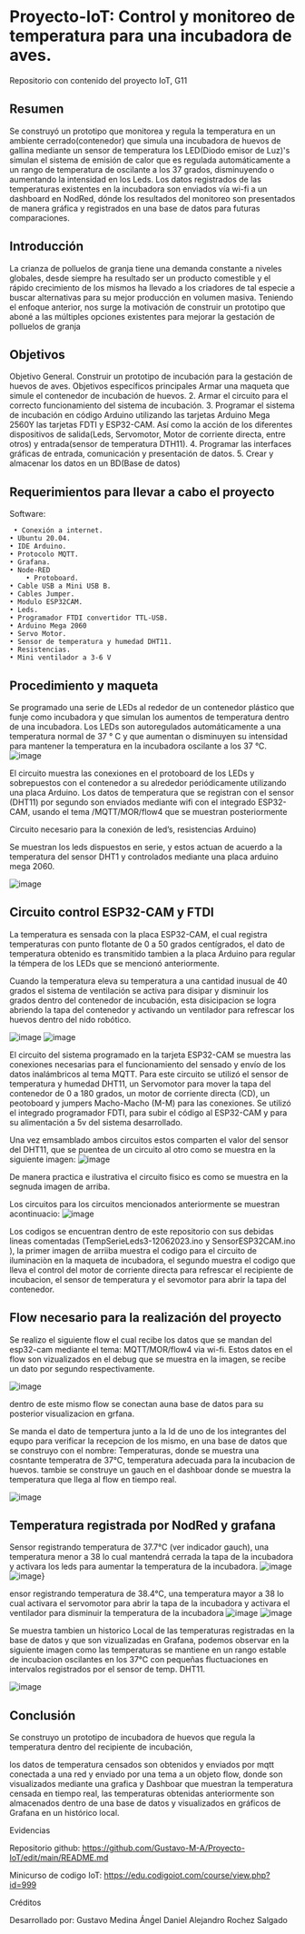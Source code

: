 # Proyecto-IoT: Control y monitoreo de temperatura para una incubadora de aves.
Repositorio con contenido del proyecto IoT, G11
## Resumen
Se construyó un prototipo que monitorea y regula la temperatura en un ambiente cerrado(contenedor) que simula una incubadora de huevos de gallina mediante un sensor de temperatura los LED(Diodo emisor de Luz)'s simulan el sistema de emisión de calor que es regulada automáticamente a un rango de temperatura de oscilante a los 37 grados, disminuyendo o aumentando la intensidad en los Leds. Los datos registrados de las temperaturas existentes en la incubadora son enviados   vía wi-fi a un dashboard en NodRed, dónde los resultados del monitoreo son presentados de manera gráfica y registrados en una base de datos para futuras comparaciones.
##  Introducción
La crianza de polluelos de granja tiene una demanda constante a niveles globales, desde siempre ha resultado ser un producto comestible y el rápido crecimiento de los mismos ha llevado a los criadores de tal especie a buscar alternativas para su mejor producción en volumen masiva.
Teniendo el enfoque anterior, nos surge la motivación de construir   un prototipo que aboné a las múltiples opciones existentes para mejorar la gestación de polluelos de granja
##  Objetivos
Objetivo General. Construir un prototipo de incubación para la gestación de huevos de aves.
Objetivos específicos principales
Armar una maqueta que simule el contenedor de incubación de huevos.
2. Armar el circuito para el correcto funcionamiento del sistema de incubación.
3. Programar el sistema de incubación en código Arduino utilizando las tarjetas Arduino Mega 2560Y las tarjetas FDTI y ESP32-CAM. Así como la acción de los diferentes dispositivos de salida(Leds, Servomotor, Motor de corriente directa, entre otros)  y entrada(sensor de temperatura DTH11).
4. Programar las interfaces gráficas de entrada, comunicación y presentación de datos.
5. Crear y almacenar los datos en un BD(Base de datos)

## Requerimientos para llevar a cabo el proyecto
Software:

     • Conexión a internet.
    • Ubuntu 20.04.
    • IDE Arduino.
    • Protocolo MQTT.
    • Grafana.
    • Node-RED
        • Protoboard.
    • Cable USB a Mini USB B.
    • Cables Jumper.
    • Modulo ESP32CAM.
    • Leds.
    • Programador FTDI convertidor TTL-USB.
    • Arduino Mega 2060
    • Servo Motor.
    • Sensor de temperatura y humedad DHT11.
    • Resistencias.
    • Mini ventilador a 3-6 V

## Procedimiento y maqueta

Se programado una serie de LEDs al rededor de un contenedor plástico que funje como incubadora  y que simulan los aumentos de temperatura dentro de una incubadora.
Los LEDs son autoregulados automáticamente a una temperatura normal de 37 ° C y que aumentan o disminuyen su intensidad para mantener la temperatura en la incubadora oscilante a los 37 °C.
![image](https://github.com/Gustavo-M-A/Proyecto-IoT/assets/133837622/30d743c4-07e9-41d1-9173-950ca78a6224)

El circuito muestra las conexiones en el protoboard de los LEDs y sobrepuestos con el contenedor a su alrededor periódicamente utilizando una placa Arduino.
Los datos de temperatura que se registran con el sensor (DHT11) por segundo son enviados mediante wifi con el integrado ESP32-CAM, usando el tema /MQTT/MOR/flow4 que se muestran posteriormente

Circuito necesario para la conexión de led’s, resistencias Arduino)

Se muestran los leds dispuestos en serie, y estos actuan de acuerdo a la temperatura del sensor DHT1 y controlados mediante una placa arduino mega 2060.

![image](https://github.com/Gustavo-M-A/Proyecto-IoT/assets/133837622/090a863d-1873-461a-b469-3f251e3e4f00)

## Circuito control ESP32-CAM y FTDI
La temperatura es sensada con la placa ESP32-CAM, el cual registra temperaturas con punto flotante de 0 a 50 grados centígrados, el dato de temperatura obtenido es transmitido tambien a la placa Arduino para regular la témpera de los LEDs que se mencionó anteriormente.


 Cuando la temperatura eleva su temperatura a una cantidad inusual de 40 grados el sistema de ventilación se activa para disipar y disminuir los grados dentro del contenedor de incubación, esta disicipacion se logra abriendo la tapa del contenedor y activando un ventilador para refrescar los huevos dentro del nido robótico.
 
 ![image](https://github.com/Gustavo-M-A/Proyecto-IoT/assets/133837622/58541e0c-2526-4fcc-ae98-cd33b31c675c)
 ![image](https://github.com/Gustavo-M-A/Proyecto-IoT/assets/133837622/5dd65337-2c62-494d-8270-12da75f288c5)

El circuito del sistema programado en la tarjeta ESP32-CAM se muestra las conexiones necesarias para el funcionamiento del sensado y envío de los datos inalámbricos al tema MQTT.
Para este circuito se utilizó el sensor de temperatura y humedad DHT11, un Servomotor para mover la tapa del contenedor de 0 a 180 grados, un motor de corriente directa (CD), un peotoboard y jumpers Macho-Macho (M-M) para las conexiones.
Se utilizó el integrado programador FDTI, para subir el código al ESP32-CAM y para su alimentación a 5v del sistema desarrollado.

Una vez emsamblado ambos circuitos estos comparten el valor del sensor del DHT11, que se puentea de un circuito al otro como se muestra en la siguiente imagen: 
![image](https://github.com/Gustavo-M-A/Proyecto-IoT/assets/133837622/55d5aff6-12ec-476e-996f-96380f274d11)

De manera practica  e ilustrativa el circuito fisico es como se muestra en la segnuda imagen de arriba.

Los circuitos para los circuitos mencionados anteriormente se muestran acontinuacio: 
![image](https://github.com/Gustavo-M-A/Proyecto-IoT/assets/133837622/85af2701-bd87-4abb-b9bd-9f93f2689dfa)

Los codigos se encuentran dentro de este repositorio con sus  debidas lineas comentadas (TempSerieLeds3-12062023.ino  y SensorESP32CAM.ino ), la primer imagen de arriiba muestra el  codigo para el circuito de iluminaciòn en la maqueta de incubadora, el segundo muestra el codigo que lleva el control del motor de corriente directa para refrescar el recipiente de incubacion, el sensor de temperatura y el sevomotor para abrir la tapa del contenedor.

## Flow necesario para la realización del proyecto

Se realizo el siguiente flow el cual recibe los datos que se mandan del esp32-cam mediante el tema: MQTT/MOR/flow4 via  wi-fi.
Estos datos en el flow son vizualizados en el debug que se muestra en la imagen, se recibe un dato por segundo respectivamente.

![image](https://github.com/Gustavo-M-A/Proyecto-IoT/assets/133837622/2f6bad98-226b-4367-b922-085f9bf8fa57)

dentro de este mismo flow se conectan auna base de datos para su posterior visualizacion en grfana.

Se manda el dato de tempertura junto a la Id de uno de los integrantes del equpo para verificar la recepcion de los mismo, en una 
base de datos que se construyo con el nombre: Temperaturas, donde se muestra una cosntante temperatra de 37°C, temperatura adecuada para la incubacion de huevos. tambie se construye un gauch en el dashboar donde se muestra la temperatura que llega al flow en tiempo real.

![image](https://github.com/Gustavo-M-A/Proyecto-IoT/assets/133837622/81f6b094-0363-4b57-aa09-25953f307068)


## Temperatura registrada por NodRed y grafana 

Sensor registrando temperatura de 37.7°C (ver indicador gauch), una temperatura menor a 38 lo cual mantendrá cerrada la tapa de la incubadora y activara los leds para aumentar la temperatura de la incubadora.
![image](https://github.com/Gustavo-M-A/Proyecto-IoT/assets/133837622/fba2e61d-1d0b-4689-9237-df8f53d657ca)
![image](https://github.com/Gustavo-M-A/Proyecto-IoT/assets/133837622/8d143927-cf36-47c9-866a-5c2774651236)}

ensor registrando temperatura de 38.4°C, una temperatura mayor a 38 lo cual activara el servomotor para abrir la tapa de la incubadora y activara el ventilador para disminuir la temperatura de la incubadora
![image](https://github.com/Gustavo-M-A/Proyecto-IoT/assets/133837622/463a078f-88f4-4d5c-b24d-1b8d7b7aa448)
![image](https://github.com/Gustavo-M-A/Proyecto-IoT/assets/133837622/ef4f3f03-6b2f-48be-87d8-190cecb7ea7b)

Se muestra tambien un historico Local de las temperaturas registradas en la base de datos y que son vizualizadas en Grafana, podemos observar en la siguiente imagen como las temperaturas se mantiene en un rango estable de incubacion oscilantes en los 37°C con pequeñas fluctuaciones en intervalos registrados por el sensor de temp. DHT11.

![image](https://github.com/Gustavo-M-A/Proyecto-IoT/assets/133837622/021d6ceb-378b-49e8-9ae8-794638e0949f)


## Conclusión

Se construyo un prototipo de incubadora de huevos que regula la temperatura dentro del recipiente de incubación, ​

los datos de temperatura censados son obtenidos y enviados por mqtt conectada a una red y enviado por una tema a un objeto flow, donde son visualizados mediante una grafica y Dashboar que muestran la temperatura censada en tiempo real, las temperaturas obtenidas anteriormente son almacenados dentro de una base de datos y visualizados en gráficos de Grafana en un histórico local.


Evidencias

Repositorio github: https://github.com/Gustavo-M-A/Proyecto-IoT/edit/main/README.md

Minicurso de codigo IoT: https://edu.codigoiot.com/course/view.php?id=999

Créditos

Desarrollado por:
Gustavo Medina Ángel
Daniel Alejandro Rochez Salgado









